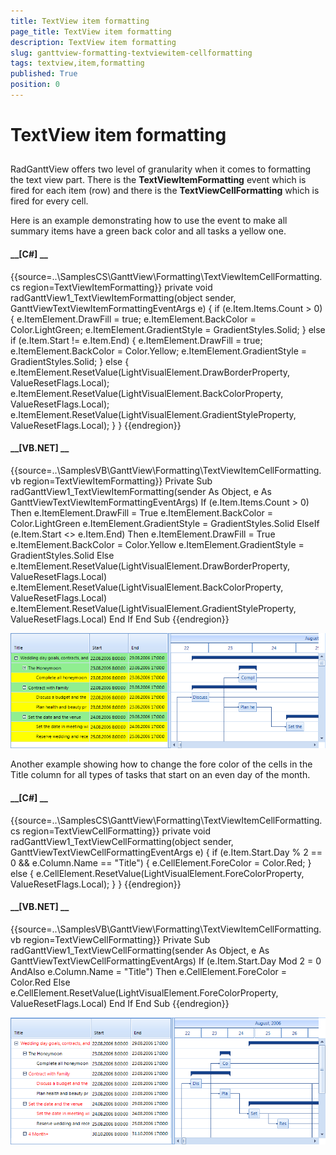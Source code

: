 ```yaml
---
title: TextView item formatting
page_title: TextView item formatting
description: TextView item formatting
slug: ganttview-formatting-textviewitem-cellformatting
tags: textview,item,formatting
published: True
position: 0
---
```


# TextView item formatting



## 

RadGanttView offers two level of granularity when it comes to formatting the text view part. There is the 
          __TextViewItemFormatting__ event which is fired for each item (row) and there is the 
          __TextViewCellFormatting__ which is fired for every cell.
        

Here is an example demonstrating how to use the event to make all summary items have a green back color and all tasks a yellow one.
        

#### __[C#] __

{{source=..\SamplesCS\GanttView\Formatting\TextViewItemCellFormatting.cs region=TextViewItemFormatting}}
	        private void radGanttView1_TextViewItemFormatting(object sender, GanttViewTextViewItemFormattingEventArgs e)
	        {
	            if (e.Item.Items.Count > 0)
	            {
	                e.ItemElement.DrawFill = true;
	                e.ItemElement.BackColor = Color.LightGreen;
	                e.ItemElement.GradientStyle = GradientStyles.Solid;
	            }
	            else if (e.Item.Start != e.Item.End)
	            {
	                e.ItemElement.DrawFill = true;
	                e.ItemElement.BackColor = Color.Yellow;
	                e.ItemElement.GradientStyle = GradientStyles.Solid;
	            }
	            else
	            {
	                e.ItemElement.ResetValue(LightVisualElement.DrawBorderProperty, ValueResetFlags.Local);
	                e.ItemElement.ResetValue(LightVisualElement.BackColorProperty, ValueResetFlags.Local);
	                e.ItemElement.ResetValue(LightVisualElement.GradientStyleProperty, ValueResetFlags.Local);
	            }
	        }
	{{endregion}}



#### __[VB.NET] __

{{source=..\SamplesVB\GanttView\Formatting\TextViewItemCellFormatting.vb region=TextViewItemFormatting}}
	    Private Sub radGanttView1_TextViewItemFormatting(sender As Object, e As GanttViewTextViewItemFormattingEventArgs)
	        If (e.Item.Items.Count > 0) Then
	            e.ItemElement.DrawFill = True
	            e.ItemElement.BackColor = Color.LightGreen
	            e.ItemElement.GradientStyle = GradientStyles.Solid
	        ElseIf (e.Item.Start <> e.Item.End) Then
	            e.ItemElement.DrawFill = True
	            e.ItemElement.BackColor = Color.Yellow
	            e.ItemElement.GradientStyle = GradientStyles.Solid
	        Else
	            e.ItemElement.ResetValue(LightVisualElement.DrawBorderProperty, ValueResetFlags.Local)
	            e.ItemElement.ResetValue(LightVisualElement.BackColorProperty, ValueResetFlags.Local)
	            e.ItemElement.ResetValue(LightVisualElement.GradientStyleProperty, ValueResetFlags.Local)
	        End If
	    End Sub
	{{endregion}}

![ganttview-formatting-textviewitem-cellformatting 001](images/ganttview-formatting-textviewitem-cellformatting001.png)

Another example showing how to change the fore color of the cells in the Title column for all types of tasks that start on an even day of the month.
        

#### __[C#] __

{{source=..\SamplesCS\GanttView\Formatting\TextViewItemCellFormatting.cs region=TextViewCellFormatting}}
	        private void radGanttView1_TextViewCellFormatting(object sender, GanttViewTextViewCellFormattingEventArgs e)
	        {
	            if (e.Item.Start.Day % 2 == 0 && e.Column.Name == "Title")
	            {
	                e.CellElement.ForeColor = Color.Red;
	            }
	            else
	            {
	                e.CellElement.ResetValue(LightVisualElement.ForeColorProperty, ValueResetFlags.Local);
	            }
	        }
	{{endregion}}



#### __[VB.NET] __

{{source=..\SamplesVB\GanttView\Formatting\TextViewItemCellFormatting.vb region=TextViewCellFormatting}}
	    Private Sub radGanttView1_TextViewCellFormatting(sender As Object, e As GanttViewTextViewCellFormattingEventArgs)
	        If (e.Item.Start.Day Mod 2 = 0 AndAlso e.Column.Name = "Title") Then
	            e.CellElement.ForeColor = Color.Red
	        Else
	            e.CellElement.ResetValue(LightVisualElement.ForeColorProperty, ValueResetFlags.Local)
	        End If
	    End Sub
	{{endregion}}

![ganttview-formatting-textviewitem-cellformatting 002](images/ganttview-formatting-textviewitem-cellformatting002.png)
